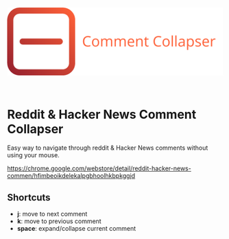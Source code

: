 <p align="center">
  <a href="https://chrome.google.com/webstore/detail/reddit-hacker-news-commen/hfimbeoikdelekalpgbhoolhkbpkggjd">
    <img alt="Reddit & Hacker News Comment Collapser" src="https://github.com/zwacky/comment-collapser-chrome/blob/master/images/comment-collapser-logo-full.png?raw=true" width="546">
  </a>
</p>
<br>

# Reddit & Hacker News Comment Collapser

Easy way to navigate through reddit & Hacker News comments without using your mouse.

https://chrome.google.com/webstore/detail/reddit-hacker-news-commen/hfimbeoikdelekalpgbhoolhkbpkggjd

## Shortcuts

* **j**: move to next comment
* **k**: move to previous comment
* **space**: expand/collapse current comment
